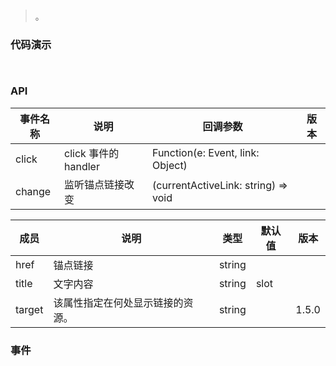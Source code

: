 #   

>  。


###  代码演示

```
 
```

### API
事件名称|说明|回调参数|版本
--|--|--|--
click|click 事件的 handler|Function(e: Event, link: Object)|
change|监听锚点链接改变|(currentActiveLink: string) => void|
 
 
成员|说明|类型|默认值|版本
--|--|--|--|--
href|锚点链接|string||
title|文字内容|string|slot||
target|该属性指定在何处显示链接的资源。|string||1.5.0 


### 事件

 

